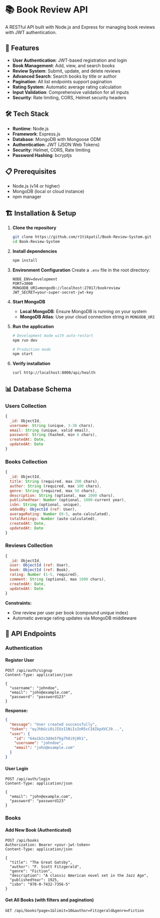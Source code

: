 # 📚 Book Review API

A RESTful API built with Node.js and Express for managing book reviews with JWT authentication.

## 🚀 Features

- **User Authentication**: JWT-based registration and login
- **Book Management**: Add, view, and search books
- **Review System**: Submit, update, and delete reviews
- **Advanced Search**: Search books by title or author
- **Pagination**: All list endpoints support pagination
- **Rating System**: Automatic average rating calculation
- **Input Validation**: Comprehensive validation for all inputs
- **Security**: Rate limiting, CORS, Helmet security headers

## 🛠️ Tech Stack

- **Runtime**: Node.js
- **Framework**: Express.js
- **Database**: MongoDB with Mongoose ODM
- **Authentication**: JWT (JSON Web Tokens)
- **Security**: Helmet, CORS, Rate limiting
- **Password Hashing**: bcryptjs

## 📋 Prerequisites

- Node.js (v14 or higher)
- MongoDB (local or cloud instance)
- npm manager

## 🏗️ Installation & Setup

1. **Clone the repository**

   ```bash
   git clone https://github.com/r1tikpatil/Book-Review-System.git
   cd Book-Review-System
   ```

2. **Install dependencies**

   ```bash
   npm install
   ```

3. **Environment Configuration**
   Create a `.env` file in the root directory:

   ```env
   NODE_ENV=development
   PORT=3000
   MONGODB_URI=mongodb://localhost:27017/bookreview
   JWT_SECRET=your-super-secret-jwt-key
   ```

4. **Start MongoDB**

   - **Local MongoDB**: Ensure MongoDB is running on your system
   - **MongoDB Atlas**: Use your cloud connection string in `MONGODB_URI`

5. **Run the application**

   ```bash
   # Development mode with auto-restart
   npm run dev

   # Production mode
   npm start
   ```

6. **Verify installation**
   ```bash
   curl http://localhost:8000/api/health
   ```

## 📊 Database Schema

### Users Collection

```javascript
{
  _id: ObjectId,
  username: String (unique, 3-30 chars),
  email: String (unique, valid email),
  password: String (hashed, min 6 chars),
  createdAt: Date,
  updatedAt: Date
}
```

### Books Collection

```javascript
{
  _id: ObjectId,
  title: String (required, max 200 chars),
  author: String (required, max 100 chars),
  genre: String (required, max 50 chars),
  description: String (optional, max 1000 chars),
  publishedYear: Number (optional, 1000-current year),
  isbn: String (optional, unique),
  addedBy: ObjectId (ref: User),
  averageRating: Number (0-5, auto-calculated),
  totalRatings: Number (auto-calculated),
  createdAt: Date,
  updatedAt: Date
}
```

### Reviews Collection

```javascript
{
  _id: ObjectId,
  user: ObjectId (ref: User),
  book: ObjectId (ref: Book),
  rating: Number (1-5, required),
  comment: String (optional, max 1000 chars),
  createdAt: Date,
  updatedAt: Date
}
```

**Constraints:**

- One review per user per book (compound unique index)
- Automatic average rating updates via MongoDB middleware

## 🔌 API Endpoints

### Authentication

#### Register User

```http
POST /api/auth/signup
Content-Type: application/json

{
  "username": "johndoe",
  "email": "john@example.com",
  "password": "password123"
}
```

**Response:**

```json
{
  "message": "User created successfully",
  "token": "eyJhbGciOiJIUzI1NiIsInR5cCI6IkpXVCJ9...",
  "user": {
    "id": "64a1b2c3d4e5f6g7h8i9j0k1",
    "username": "johndoe",
    "email": "john@example.com"
  }
}
```

#### User Login

```http
POST /api/auth/login
Content-Type: application/json

{
  "email": "john@example.com",
  "password": "password123"
}
```

### Books

#### Add New Book (Authenticated)

```http
POST /api/books
Authorization: Bearer <your-jwt-token>
Content-Type: application/json

{
  "title": "The Great Gatsby",
  "author": "F. Scott Fitzgerald",
  "genre": "Fiction",
  "description": "A classic American novel set in the Jazz Age",
  "publishedYear": 1925,
  "isbn": "978-0-7432-7356-5"
}
```

#### Get All Books (with filters and pagination)

```http
GET /api/books?page=1&limit=10&author=Fitzgerald&genre=Fiction
```
